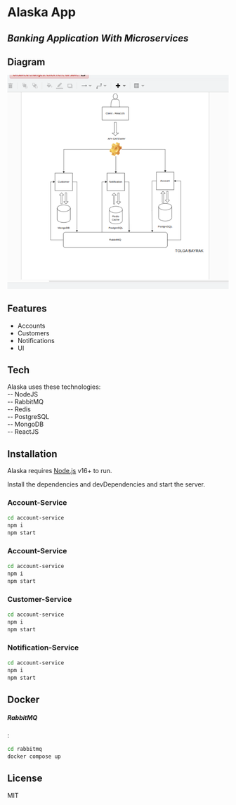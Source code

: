 # Alaska App
## _Banking Application With Microservices_

## Diagram
<img src="./diagram.png"></img>


## Features
- Accounts
- Customers
- Notifications
- UI

## Tech

Alaska uses these technologies: </br>
-- NodeJS </br>
-- RabbitMQ </br>
-- Redis </br>
-- PostgreSQL </br>
-- MongoDB </br>
-- ReactJS 




## Installation

Alaska requires [Node.js](https://nodejs.org/) v16+ to run.

Install the dependencies and devDependencies and start the server.


### Account-Service
```sh
cd account-service
npm i
npm start
```

### Account-Service
```sh
cd account-service
npm i
npm start
```


### Customer-Service
```sh
cd account-service
npm i
npm start
```


### Notification-Service
```sh
cd account-service
npm i
npm start
```




## Docker

##### RabbitMQ
:
```sh
cd rabbitmq
docker compose up
```


## License

MIT


